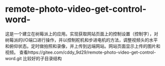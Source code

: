 # remote-photo-video-get-control-word-

这是一个建立在树莓派上的应用。实现获取网站页面上的控制设置（控制字），对树莓派的I/O端口进行操作，并以控制舵机和步进电机的方法，调整视频头的水平和俯仰状态。定时做拍照和录像，并上传到远端网站。网站页面显示上传的图片和视频。
查看https://gitee.com/cddy_9d29/remote-photo-video-get-control-word.git 比较好的子目录结构

